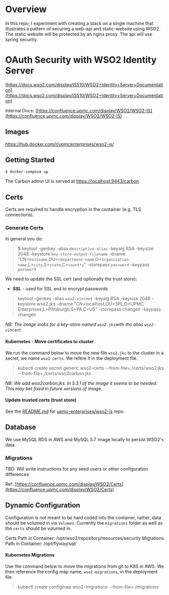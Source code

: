# Overview
In this repo, I experiment with creating a stack on a single machine that illustrates a pattern of securing a web-api and static-website using WSO2. The static website will be protected by an nginx proxy. The api will use spring security.

# OAuth Security with WSO2 Identity Server

[https://docs.wso2.com/display/IS510/WSO2+Identity+Server+Documentation](https://docs.wso2.com/display/IS510/WSO2+Identity+Server+Documentation)

Internal Docs: [https://confluence.upmc.com/display/WSO2/WSO2-IS](https://confluence.upmc.com/display/WSO2/WSO2-IS)

## Images

https://hub.docker.com/r/upmcenterprises/wso2-is/

## Getting Started

```bash
$ docker-compose up
```

The Carbon admin UI is served at [https://localhost:9443/carbon](https://localhost:9443/carbon).

## Certs

Certs are required to handle encryption in the container (e.g. TLS connections).  

### Generate Certs

In general you do:

> $ keytool -genkey -alias `descriptive-alias` -keyalg RSA -keysize 2048 -keystore `key-store-output-filename` -dname "CN=`hostname`,OU=`<department-name`,O=`organization-name`,L=`city`,S=`state`,C=`country`" -storepass `password` -keypass `password`

We need to update the SSL cert (and optionally the trust store):
* __*SSL*__ - used for SSL and to encrypt passwords

> keytool -genkey -alias `wso2-vincent` -keyalg RSA -keysize 2048 -keystore wso2.jks -dname "CN=localhost,OU=3PL,O=UPMC Enterprises,L=Pittsburgh,S=PA,C=US" -storepass changeit -keypass changeit

_NB: The image looks for a key-store named `wso2.jks`with the alias `wso2-vincent`._

#### Kubernetes - Move certificates to cluster
We run the command below to move the new file `wso2.jks` to the cluster in a secret, we name `wso2-certs`. We refere it in the deployment file. 

> kubectl create secret generic wso2-certs --from-file=./certs/wso2.jks --from-file=./certs/wso2carbon.jks

_NB: We add wso2carbon.jks. In 5.3.1 of the image it seems to be needed. This may bet fixed in future versions of image._

#### Update trusted certs (trust store)
See the [README.md](https://git.tdc.upmc.edu/upmc-enterprises/wso2-is#certificates) for [upmc-enterprises/wso2-is](https://git.tdc.upmc.edu/upmc-enterprises/wso2-is) repo.
## Database
We use MySQL RDS in AWS and MySQL 5.7 image locally to persist WSO2's data.

### Migrations
TBD: Will write instructions for any seed users or other configuration differences

Ref: [https://confluence.upmc.com/display/WSO2/Certs](https://confluence.upmc.com/display/WSO2/Certs)

## Dynamic Configuration

Configuration is not meant to be hard coded into the container, rather, data should be volumed in via `Volumes`. Currently the `migrations` folder as well as the `certs` should be volumed in.  

Certs Path in Container: /opt/wso2/repository/resources/security
Migrations Path in Container: /opt/flyway/sql/

#### Kubernetes Migrations
Use the command below to move the migrations from git to K8S in AWS. We then reference the config map name, `wso2-migrations`, in the deployment file.

> kubectl create configmap wso2-migrations --from-file=./migrations
